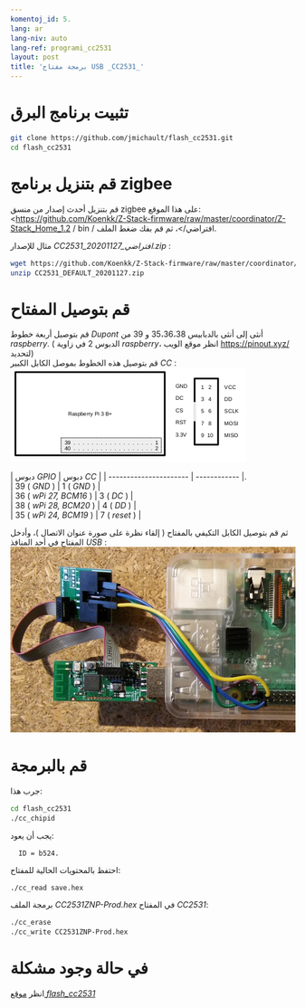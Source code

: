 ```yaml
---
komentoj_id: 5.
lang: ar
lang-niv: auto
lang-ref: programi_cc2531
layout: post
title: 'برمجة مفتاح USB _CC2531_'
---
```


# تثبيت برنامج البرق

```bash
git clone https://github.com/jmichault/flash_cc2531.git
cd flash_cc2531
```
 
# قم بتنزيل برنامج zigbee
قم بتنزيل أحدث إصدار من منسق zigbee على هذا الموقع: <https://github.com/Koenkk/Z-Stack-firmware/raw/master/coordinator/Z-Stack_Home_1.2 / bin / افتراضي/>، ثم قم بفك ضغط الملف.

مثال للإصدار _CC2531_افتراضي_20201127.zip_ :

```bash
wget https://github.com/Koenkk/Z-Stack-firmware/raw/master/coordinator/Z-Stack_Home_1.2/bin/default/CC2531_DEFAULT_20201127.zip
unzip CC2531_DEFAULT_20201127.zip
```

# قم بتوصيل المفتاح

قم بتوصيل أربعة خطوط _Dupont_ أنثى إلى أنثى بالدبابيس 35،36،38 و 39 من _raspberry_. ( الدبوس 2 في زاوية _raspberry_، انظر موقع الويب <https://pinout.xyz/>لتحديد)  
قم بتوصيل هذه الخطوط بموصل الكابل الكبير _CC_ :  
![](/public/raspberry-cc.png "dispozicio _raspberry_ kaj _CC_") 

| دبوس  _GPIO_           | دبوس  _CC_   | 
 | ---------------------- | ------------ |.  
 | 39  (  _GND_  )            | 1  (  _GND_  )   | 	 
 | 36  (  _wPi 27, BCM16_  )  | 3  (  _DC_  )    |  
 | 38  (  _wPi 28, BCM20_  )  | 4  (  _DD_  )    |  
 | 35  (  _wPi 24, BCM19_  )  | 7  (  _reset_  ) |  

ثم قم بتوصيل الكابل التكيفي بالمفتاح  ( إلقاء نظرة على صورة عنوان الاتصال )، وأدخل المفتاح في أحد المنافذ  _USB_ : 
 ![ ](/public/Raspberry-CC2531.jpg " _raspberry_ kaj _CC_")   


# قم بالبرمجة

جرب هذا:
```bash
cd flash_cc2531
./cc_chipid
```
يجب أن يعود:
```
  ID = b524.
```

احتفظ بالمحتويات الحالية للمفتاح:
```bash
./cc_read save.hex
```

برمجة الملف _CC2531ZNP-Prod.hex_ في المفتاح _CC2531_:
```bash
./cc_erase
./cc_write CC2531ZNP-Prod.hex
```

# في حالة وجود مشكلة
انظر [ موقع _flash_cc2531_](https://jmichault.github.io/flash_cc2531-dok/)
